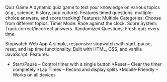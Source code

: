 Quiz Game
A dynamic quiz game to test your knowledge on various topics (e.g., science, history, pop culture). Features timed questions, multiple-choice answers, and score tracking!
Features:
 Multiple Categories: Choose from different topics.
 Timer Mode: Race against the clock.
 Score System: Track correct/incorrect answers.
 Randomized Questions: Fresh quiz every time.

Stopwatch Web App
A simple, responsive stopwatch with start, pause, reset, and lap time functionality. Built with HTML, CSS, and vanilla JavaScript.
Features:
* Start/Pause – Control timer with a single button
*Reset – Clear the timer completely
*Lap Times – Record and display splits
*Mobile-Friendly – Works on all devices

